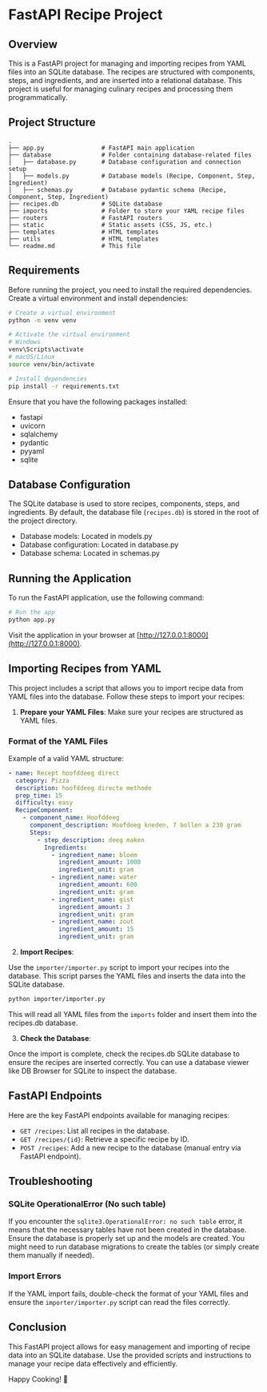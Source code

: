 # FastAPI Recipe Project

## Overview

This is a FastAPI project for managing and importing recipes from YAML files into an SQLite database. The recipes are structured with components, steps, and ingredients, and are inserted into a relational database. This project is useful for managing culinary recipes and processing them programmatically.

## Project Structure

```
.
├── app.py                # FastAPI main application
├── database              # Folder containing database-related files
│   ├── database.py       # Database configuration and connection setup
│   ├── models.py         # Database models (Recipe, Component, Step, Ingredient)
│   ├── schemas.py        # Database pydantic schema (Recipe, Component, Step, Ingredient)
├── recipes.db            # SQLite database
├── imports               # Folder to store your YAML recipe files
├── routers               # FastAPI routers
├── static                # Static assets (CSS, JS, etc.)
├── templates             # HTML templates
├── utils                 # HTML templates
└── readme.md             # This file
```

## Requirements

Before running the project, you need to install the required dependencies. Create a virtual environment and install dependencies:

```bash
# Create a virtual environment
python -m venv venv

# Activate the virtual environment
# Windows
venv\Scripts\activate
# macOS/Linux
source venv/bin/activate

# Install dependencies
pip install -r requirements.txt
```

Ensure that you have the following packages installed:

- fastapi
- uvicorn
- sqlalchemy
- pydantic
- pyyaml
- sqlite

## Database Configuration

The SQLite database is used to store recipes, components, steps, and ingredients. By default, the database file (`recipes.db`) is stored in the root of the project directory.

- Database models: Located in models.py
- Database configuration: Located in database.py
- Database schema: Located in schemas.py


## Running the Application

To run the FastAPI application, use the following command:

```bash
# Run the app 
python app.py
```

Visit the application in your browser at [http://127.0.0.1:8000](http://127.0.0.1:8000).

## Importing Recipes from YAML

This project includes a script that allows you to import recipe data from YAML files into the database. Follow these steps to import your recipes:

1. **Prepare your YAML Files**: Make sure your recipes are structured as YAML files.

### Format of the YAML Files

Example of a valid YAML structure:

```yaml
- name: Recept hoofddeeg direct
  category: Pizza
  description: hoofddeeg directe methode
  prep_time: 15
  difficulty: easy
  RecipeComponent:
    - component_name: Hoofddeeg
      component_description: Hoofdeeg kneden, 7 bollen a 230 gram
      Steps:
        - step_description: deeg maken
          Ingredients:
            - ingredient_name: bloem
              ingredient_amount: 1000
              ingredient_unit: gram
            - ingredient_name: water
              ingredient_amount: 600
              ingredient_unit: gram
            - ingredient_name: gist
              ingredient_amount: 3
              ingredient_unit: gram
            - ingredient_name: zout
              ingredient_amount: 15
              ingredient_unit: gram
```

2. **Import Recipes**:

Use the `importer/importer.py` script to import your recipes into the database. This script parses the YAML files and inserts the data into the SQLite database.

```bash
python importer/importer.py
```

This will read all YAML files from the `imports` folder and insert them into the recipes.db database.

3. **Check the Database**:

Once the import is complete, check the recipes.db SQLite database to ensure the recipes are inserted correctly. You can use a database viewer like DB Browser for SQLite to inspect the database.

## FastAPI Endpoints

Here are the key FastAPI endpoints available for managing recipes:

- `GET /recipes`: List all recipes in the database.
- `GET /recipes/{id}`: Retrieve a specific recipe by ID.
- `POST /recipes`: Add a new recipe to the database (manual entry via FastAPI endpoint).

## Troubleshooting

### SQLite OperationalError (No such table)

If you encounter the `sqlite3.OperationalError: no such table` error, it means that the necessary tables have not been created in the database. Ensure the database is properly set up and the models are created. You might need to run database migrations to create the tables (or simply create them manually if needed).

### Import Errors

If the YAML import fails, double-check the format of your YAML files and ensure the `importer/importer.py` script can read the files correctly.

## Conclusion

This FastAPI project allows for easy management and importing of recipe data into an SQLite database. Use the provided scripts and instructions to manage your recipe data effectively and efficiently.

Happy Cooking! 🍕
```
